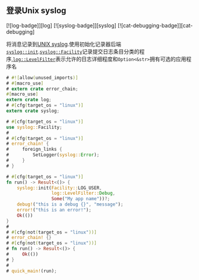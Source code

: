 
## 登录Unix syslog

[![log-badge]][log] [![syslog-badge]][syslog] [![cat-debugging-badge]][cat-debugging]

将消息记录到[UNIX syslog].使用初始化记录器后端[`syslog::init`].[`syslog::Facility`]记录提交日志条目分类的程序,[`log::LevelFilter`]表示允许的日志详细程度和`Option<&str>`拥有可选的应用程序名

```rust
# #![allow(unused_imports)]
# #[macro_use]
# extern crate error_chain;
#[macro_use]
extern crate log;
# #[cfg(target_os = "linux")]
extern crate syslog;

# #[cfg(target_os = "linux")]
use syslog::Facility;
#
# #[cfg(target_os = "linux")]
# error_chain! {
#     foreign_links {
#         SetLogger(syslog::Error);
#     }
# }

# #[cfg(target_os = "linux")]
fn run() -> Result<()> {
    syslog::init(Facility::LOG_USER,
                 log::LevelFilter::Debug,
                 Some("My app name"))?;
    debug!("this is a debug {}", "message");
    error!("this is an error!");
    Ok(())
}
#
# #[cfg(not(target_os = "linux"))]
# error_chain! {}
# #[cfg(not(target_os = "linux"))]
# fn run() -> Result<()> {
#     Ok(())
# }
#
# quick_main!(run);
```

[`log::levelfilter`]: https://docs.rs/log/*/log/enum.LevelFilter.html

[`syslog::facility`]: https://docs.rs/syslog/*/syslog/enum.Facility.html

[`syslog::init`]: https://docs.rs/syslog/*/syslog/fn.init.html

[unix syslog]: https://www.gnu.org/software/libc/manual/html_node/Overview-of-Syslog.html
